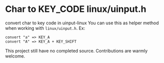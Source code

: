 # Char to KEY_CODE linux/uinput.h
convert char to key code in uinput-linux
You can use this as helper method when working with `linux/uinput.h`.
Ex: 
```
convert "a" => KEY_A
convert "A" => KEY_A + KEY_SHIFT
```
This project still have no completed source. Contributions are warmly welcome.
